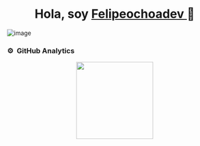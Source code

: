<div align="center">
  <h1 align="center">
    Hola, soy 
    <a href="https://felipeochoa.co">
      Felipeochoadev
    </a> 👋
  </h1>
</div>

![image](https://github.com/user-attachments/assets/cf9243c3-002c-4ef8-8c0b-8e2e35fb176a)

### ⚙️ &nbsp;GitHub Analytics
<p align="center">
  <a href="https://github.com/Felipeochoadev">
    <img height="180em" src="https://github-readme-stats-eight-theta.vercel.app/api/top-langs/?username=Felipeochoadev&layout=compact&langs_count=8&theme=algolia"/>
  </a>
</p>
